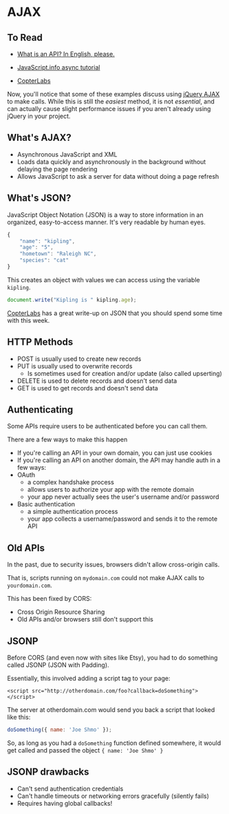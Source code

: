 # AJAX

## To Read

* [What is an API? In English, please.](https://medium.freecodecamp.com/what-is-an-api-in-english-please-b880a3214a82)

* [JavaScript.info async tutorial](http://javascript.info/async)

* [CopterLabs](http://www.copterlabs.com/json-what-it-is-how-it-works-how-to-use-it/)

Now, you'll notice that some of these examples discuss using [jQuery AJAX](http://api.jquery.com/jquery.ajax/) to make calls. While this is still the *easiest* method, it is not *essential*, and can actually cause slight performance issues if you aren't already using jQuery in your project. 

## What's AJAX?

- Asynchronous JavaScript and XML
- Loads data quickly and asynchronously in the background without delaying the page rendering
- Allows JavaScript to ask a server for data without doing a page refresh

## What's JSON?

JavaScript Object Notation (JSON) is a way to store information in an organized, easy-to-access manner. It's very readable by human eyes.

```javascript
{
	"name": "kipling",
	"age": "5",
	"hometown": "Raleigh NC",
	"species": "cat"
}
```

This creates an object with values we can access using the variable `kipling`.

```javascript
document.write("Kipling is " kipling.age);
```

[CopterLabs](http://www.copterlabs.com/json-what-it-is-how-it-works-how-to-use-it/) has a great write-up on JSON that you should spend some time with this week.

## HTTP Methods

- POST is usually used to create new records
- PUT is usually used to overwrite records
  - Is sometimes used for creation and/or update (also called upserting)
- DELETE is used to delete records and doesn't send data
- GET is used to get records and doesn't send data

## Authenticating

Some APIs require users to be authenticated before you can call them.

There are a few ways to make this happen

- If you're calling an API in your own domain, you can just use cookies
- If you're calling an API on another domain, the API may handle auth in a few ways:
- OAuth
  - a complex handshake process
  - allows users to authorize your app with the remote domain
  - your app never actually sees the user's username and/or password
- Basic authentication
  - a simple authentication process
  - your app collects a username/password and sends it to the remote API

## Old APIs

In the past, due to security issues, browsers didn't allow cross-origin calls.

That is, scripts running on `mydomain.com` could not make AJAX calls to
 `yourdomain.com`.

This has been fixed by CORS:

- Cross Origin Resource Sharing
- Old APIs and/or browsers still don't support this

## JSONP

Before CORS (and even now with sites like Etsy), you had to do something
called JSONP (JSON with Padding).

Essentially, this involved adding a script tag to your page:

`<script src="http://otherdomain.com/foo?callback=doSomething"></script>`

The server at otherdomain.com would send you back a script that looked like
this:

```javascript
doSomething({ name: 'Joe Shmo' });
```

So, as long as you had a `doSomething` function defined somewhere, it would
get called and passed the object `{ name: 'Joe Shmo' }`


## JSONP drawbacks

- Can't send authentication credentials
- Can't handle timeouts or networking errors gracefully (silently fails)
- Requires having global callbacks!
